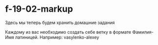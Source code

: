 # f-19-02-markup

Здесь мы теперь будем хранить домашние задания

Каждому из вас необходимо создать себе ветку в формате Фамилия-Имя латиницей. Например: vasylenko-alexey
